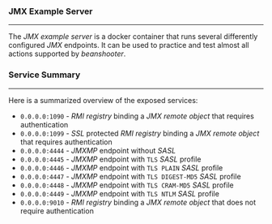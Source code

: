 ### JMX Example Server

----

The *JMX example server* is a docker container that runs several differently configured *JMX*
endpoints. It can be used to practice and test almost all actions supported by *beanshooter*.


### Service Summary

----

Here is a summarized overview of the exposed services:


* ``0.0.0.0:1090`` - *RMI registry* binding a *JMX remote object* that requires authentication
* ``0.0.0.0:1099`` - *SSL* protected *RMI registry* binding a *JMX remote object* that requires authentication
* ``0.0.0.0:4444`` - *JMXMP* endpoint without *SASL*
* ``0.0.0.0:4445`` - *JMXMP* endpoint with `TLS` *SASL* profile
* ``0.0.0.0:4446`` - *JMXMP* endpoint with `TLS PLAIN` *SASL* profile
* ``0.0.0.0:4447`` - *JMXMP* endpoint with `TLS DIGEST-MD5` *SASL* profile
* ``0.0.0.0:4448`` - *JMXMP* endpoint with `TLS CRAM-MD5` *SASL* profile
* ``0.0.0.0:4449`` - *JMXMP* endpoint with `TLS NTLM` *SASL* profile
* ``0.0.0.0:9010`` - *RMI registry* binding a *JMX remote object* that does not require authentication
